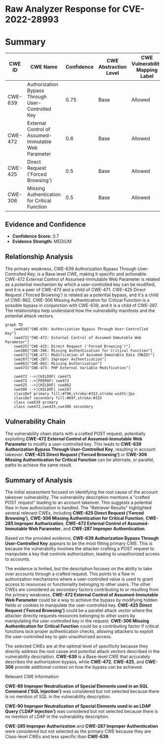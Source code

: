 # Raw Analyzer Response for CVE-2022-28993

# Summary
| CWE ID | CWE Name | Confidence | CWE Abstraction Level | CWE Vulnerability Mapping Label | CWE-Vulnerability Mapping Notes |
|---|---|---|---|---|---|
| CWE-639 | Authorization Bypass Through User-Controlled Key | 0.75 | Base | Allowed | Primary CWE |
| CWE-472 | External Control of Assumed-Immutable Web Parameter | 0.6 | Base | Allowed | Secondary CWE |
| CWE-425 | Direct Request ('Forced Browsing') | 0.5 | Base | Allowed | Secondary CWE |
| CWE-306 | Missing Authentication for Critical Function | 0.5 | Base | Allowed | Secondary CWE |

## Evidence and Confidence

*   **Confidence Score:** 0.7
*   **Evidence Strength:** MEDIUM

## Relationship Analysis
The primary weakness, CWE-639 Authorization Bypass Through User-Controlled Key, is a Base level CWE, making it specific and actionable. CWE-472 External Control of Assumed-Immutable Web Parameter is related as a potential mechanism by which a user-controlled key can be modified, and it is a peer of CWE-473 and a child of CWE-471. CWE-425 Direct Request ('Forced Browsing') is related as a potential bypass, and it's a child of CWE-862. CWE-306 Missing Authentication for Critical Function is a possible bypass in conjunction with CWE-639, and it is a child of CWE-287. The relationships help understand how the vulnerability manifests and the potential attack vectors.

```mermaid
graph TD
    cwe639["CWE-639: Authorization Bypass Through User-Controlled Key"]
    cwe472["CWE-472: External Control of Assumed-Immutable Web Parameter"]
    cwe425["CWE-425: Direct Request ('Forced Browsing')"]
    cwe306["CWE-306: Missing Authentication for Critical Function"]
    cwe471["CWE-471: Modification of Assumed-Immutable Data (MAID)"]
    cwe287["CWE-287: Improper Authentication"]
    cwe862["CWE-862: Missing Authorization"]
    cwe473["CWE-473: PHP External Variable Modification"]
    
    cwe472 -->|CHILDOF| cwe471
    cwe472 -->|PEEROF| cwe473
    cwe425 -->|CHILDOF| cwe862
    cwe306 -->|CHILDOF| cwe287
    classDef primary fill:#f96,stroke:#333,stroke-width:2px
    classDef secondary fill:#69f,stroke:#333
    class cwe639 primary
    class cwe472,cwe425,cwe306 secondary
```

## Vulnerability Chain
The vulnerability chain starts with a crafted POST request, potentially exploiting **CWE-472 External Control of Assumed-Immutable Web Parameter** to modify a user-controlled key. This leads to **CWE-639 Authorization Bypass Through User-Controlled Key**, resulting in account takeover. **CWE-425 Direct Request ('Forced Browsing')** or **CWE-306 Missing Authentication for Critical Function** can be alternate, or parallel, paths to achieve the same result.

## Summary of Analysis
The initial assessment focused on identifying the root cause of the account takeover vulnerability. The vulnerability description mentions a "crafted POST request" leading to an account takeover. This suggests a potential flaw in how authorization is handled. The "Retriever Results" highlighted several relevant CWEs, including **CWE-425 Direct Request ('Forced Browsing')**, **CWE-306 Missing Authentication for Critical Function**, **CWE-285 Improper Authorization**, **CWE-472 External Control of Assumed-Immutable Web Parameter**, and **CWE-287 Improper Authentication**.

Based on the provided evidence, **CWE-639 Authorization Bypass Through User-Controlled Key** appears to be the most fitting primary CWE. This is because the vulnerability involves the attacker crafting a POST request to manipulate a key that controls authorization, leading to unauthorized access to accounts.

The evidence is limited, but the description focuses on the ability to take over accounts through a crafted request. This points to a flaw in authorization mechanisms where a user-controlled value is used to grant access to resources or functionality belonging to other users. The other CWEs are considered as secondary factors contributing to or resulting from the primary weakness.
**CWE-472 External Control of Assumed-Immutable Web Parameter** could be a way to achieve the bypass by modifying hidden fields or cookies to manipulate the user-controlled key.
**CWE-425 Direct Request ('Forced Browsing')** could be a parallel attack vector where the attacker directly requests resources belonging to other users by manipulating the user-controlled key in the request.
**CWE-306 Missing Authentication for Critical Function** could be a contributing factor if critical functions lack proper authentication checks, allowing attackers to exploit the user-controlled key to gain unauthorized access.

The selected CWEs are at the optimal level of specificity because they directly address the root cause and potential attack vectors described in the vulnerability description. **CWE-639** is a Base-level CWE that accurately describes the authorization bypass, while **CWE-472**, **CWE-425**, and **CWE-306** provide additional context on how the bypass can be achieved.

Relevant CWE Information:

**CWE-89 Improper Neutralization of Special Elements used in an SQL Command ('SQL Injection')** was considered but not selected because there is no mention of SQL in the vulnerability description.

**CWE-90 Improper Neutralization of Special Elements used in an LDAP Query ('LDAP Injection')** was considered but not selected because there is no mention of LDAP in the vulnerability description.

**CWE-285 Improper Authorization** and **CWE-287 Improper Authentication** were considered but not selected as the primary CWE because they are Class-level CWEs and less specific than **CWE-639**.